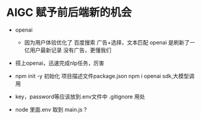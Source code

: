 # AIGC 赋予前后端新的机会

- openai
   - 因为用户体验优化了
      百度搜索 广告+选择，文本匹配
      openai 是刷新了一亿用户最新记录 没有广告，更懂我们

- 搭上openai，迅速完成nlp任务，厉害

- npm init -y 初始化
  项目描述文件package.json
  npm i openai   sdk,大模型调用

- key，password等应该放到.env文件中
  .gitignore 用处

- node 里面.env 取到 main.js ?